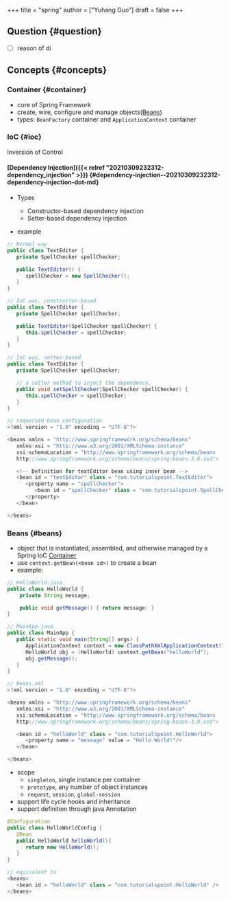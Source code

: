 +++
title = "spring"
author = ["Yuhang Guo"]
draft = false
+++

## Question {#question}

-   [ ] reason of di


## Concepts {#concepts}


### Container {#container}

-   core of Spring Framework
-   create, wire, configure and manage objects([Beans](#beans))
-   types: `BeanFactory` container and `ApplicationContext` container


### IoC {#ioc}

Inversion of Control


#### [Dependency Injection]({{< relref "20210309232312-dependency_injection" >}}) {#dependency-injection--20210309232312-dependency-injection-dot-md}

-   Types
    -   Constructor-based dependency injection
    -   Setter-based dependency injection

-   example

<!--listend-->

```java
// Normal way
public class TextEditor {
   private SpellChecker spellChecker;

   public TextEditor() {
      spellChecker = new SpellChecker();
   }
}

// IoC way, constructor-based
public class TextEditor {
   private SpellChecker spellChecker;

   public TextEditor(SpellChecker spellChecker) {
      this.spellChecker = spellChecker;
   }
}

// IoC way, setter-based
public class TextEditor {
   private SpellChecker spellChecker;

   // a setter method to inject the dependency.
   public void setSpellChecker(SpellChecker spellChecker) {
      this.spellChecker = spellChecker;
   }
}

// requeried bean configuration
<?xml version = "1.0" encoding = "UTF-8"?>

<beans xmlns = "http://www.springframework.org/schema/beans"
   xmlns:xsi = "http://www.w3.org/2001/XMLSchema-instance"
   xsi:schemaLocation = "http://www.springframework.org/schema/beans
   http://www.springframework.org/schema/beans/spring-beans-3.0.xsd">

   <!-- Definition for textEditor bean using inner bean -->
   <bean id = "textEditor" class = "com.tutorialspoint.TextEditor">
      <property name = "spellChecker">
         <bean id = "spellChecker" class = "com.tutorialspoint.SpellChecker"/>
      </property>
   </bean>

</beans>
```


### Beans {#beans}

-   object that is instantiated, assembled, and otherwise managed by a Spring IoC [Container](#container)
-   use `context.getBean(<bean id>)` to create a bean
-   example:

<!--listend-->

```java
// HelloWorld.java
public class HelloWorld {
    private String message;

    public void getMessage() { return message; }
}

// MainApp.java
public class MainApp {
   public static void main(String[] args) {
      ApplicationContext context = new ClassPathXmlApplicationContext("Beans.xml");
      HelloWorld obj = (HelloWorld) context.getBean("helloWorld");
      obj.getMessage();
   }
}

// Beans.xml
<?xml version = "1.0" encoding = "UTF-8"?>

<beans xmlns = "http://www.springframework.org/schema/beans"
   xmlns:xsi = "http://www.w3.org/2001/XMLSchema-instance"
   xsi:schemaLocation = "http://www.springframework.org/schema/beans
   http://www.springframework.org/schema/beans/spring-beans-3.0.xsd">

   <bean id = "helloWorld" class = "com.tutorialspoint.HelloWorld">
      <property name = "message" value = "Hello World!"/>
   </bean>

</beans>
```

-   scope
    -   `singleton`, single instance per container
    -   `prototype`, any number of object instances
    -   `request`, `session`, `global-session`
-   support life cycle hooks and inheritance
-   support definition through java Annotation

<!--listend-->

```java
@Configuration
public class HelloWorldConfig {
   @Bean
   public HelloWorld helloWorld(){
      return new HelloWorld();
   }
}

// equivalent to
<beans>
   <bean id = "helloWorld" class = "com.tutorialspoint.HelloWorld" />
</beans>
```
